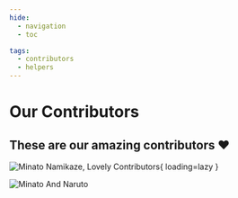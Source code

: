 ```yaml
---
hide:
  - navigation
  - toc

tags:
  - contributors
  - helpers
---
```


# Our Contributors

## These are our amazing contributors ❤️ 

![Minato Namikaze, Lovely Contributors](https://contrib.rocks/image?repo=The-4th-Hokage/yondaime-hokage){ loading=lazy }


![Minato And Naruto](https://i.imgur.com/knPSUxI.jpg)
